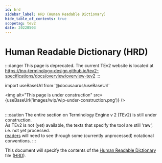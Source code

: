```yaml
---
id: hrd
sidebar_label: HRD (Human Readable Dictionary)
hide_table_of_contents: true
scopetag: tev2
date: 20220503
---
```


# Human Readable Dictionary (HRD)

:::danger This page is deprecated.
The current TEv2 website is located at https://tno-terminology-design.github.io/tev2-specifications/docs/overview/overview-tev2
:::

import useBaseUrl from '@docusaurus/useBaseUrl'

<img
alt="This page is under construction"
src={useBaseUrl('images/wip/wip-under-construction.png')}
/><br/><br/>

:::caution
The entire section on Terminology Engine v 2 (TEv2) is still under construction.<br/>
As TEv2 is not (yet) available, the texts that specify the tool are still 'raw', i.e. not yet processed.<br/>[readers](@) will need to see through some (currently unprocessed) notational conventions.
:::

This document will specify the contents of the [Human Readable Dictionary](hrd@) file ([HRD](@)).
